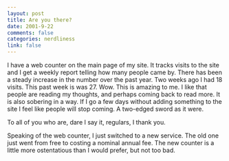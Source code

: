 ```yaml
--- 
layout: post
title: Are you there?
date: 2001-9-22
comments: false
categories: nerdliness
link: false
---
```

I have a web counter on the main page of my site. It tracks visits to the site and I get a weekly report telling how many people came by. There has been a steady increase in the number over the past year. Two weeks ago I had 18 visits. This past week is was 27. Wow. This is amazing to me. I like that people are reading my thoughts, and perhaps coming back to read more. It is also sobering in a way. If I go a few days without adding something to the site I feel like people will stop coming. A two-edged sword as it were.

To all of you who are, dare I say it, regulars, I thank you.

Speaking of the web counter, I just switched to a new service. The old one just went from free to costing a nominal annual fee. The new counter is a little more ostentatious than I would prefer, but not too bad.
